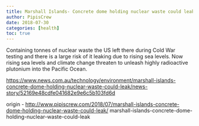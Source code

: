 ```yaml
---
title: Marshall Islands- Concrete dome holding nuclear waste could leak
author: PipisCrew
date: 2018-07-30
categories: [health]
toc: true
---
```


Containing tonnes of nuclear waste the US left there during Cold War testing and there is a large risk of it leaking due to rising sea levels. Now rising sea levels and climate change threaten to unleash highly radioactive plutonium into the Pacific Ocean.

https://www.news.com.au/technology/environment/marshall-islands-concrete-dome-holding-nuclear-waste-could-leak/news-story/52169e48cdfe041682e9e6c5b103fd6d

origin - http://www.pipiscrew.com/2018/07/marshall-islands-concrete-dome-holding-nuclear-waste-could-leak/ marshall-islands-concrete-dome-holding-nuclear-waste-could-leak
